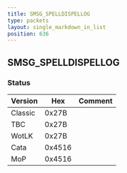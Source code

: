 ```yaml
---
title: SMSG_SPELLDISPELLOG
type: packets
layout: single_markdown_in_list
position: 636
---
```


## SMSG_SPELLDISPELLOG

### Status

Version    | Hex        | Comment
---------- | ---------- | ---------- 
Classic    | 0x27B      | 
TBC        | 0x27B      | 
WotLK      | 0x27B      | 
Cata       | 0x4516     | 
MoP        | 0x4516     | 
